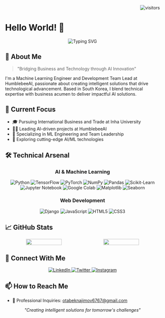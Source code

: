 <div align="right">
  <img src="https://visitor-badge.laobi.icu/badge?page_id=NajimovOtabek.NajimovOtabek" alt="visitors" />
</div>

# Hello World! 👋

<div align="center">
  <img src="https://readme-typing-svg.herokuapp.com?font=Fira+Code&size=32&duration=2800&pause=2000&color=A9FEF7&center=true&vCenter=true&width=600&lines=Welcome+to+my+Tech+Universe!;Machine+Learning+Engineer;Team+Lead+at+HumblebeeAI" alt="Typing SVG" />
</div>

## 🧔 About Me
> "Bridging Business and Technology through AI Innovation"

I'm a Machine Learning Engineer and Development Team Lead at HumblebeeAI, passionate about creating intelligent solutions that drive technological advancement. Based in South Korea, I blend technical expertise with business acumen to deliver impactful AI solutions.

## 🎯 Current Focus
- 🎓 Pursuing International Business and Trade at Inha University
- 👨‍💻 Leading AI-driven projects at HumblebeeAI
- 🌱 Specializing in ML Engineering and Team Leadership
- 🚀 Exploring cutting-edge AI/ML technologies

## 🛠️ Technical Arsenal

<div align="center">

### AI & Machine Learning
![Python](https://img.shields.io/badge/Python-3776AB?style=flat&logo=python&logoColor=white)
![TensorFlow](https://img.shields.io/badge/TensorFlow-FF6F00?style=flat&logo=tensorflow&logoColor=white)
![PyTorch](https://img.shields.io/badge/PyTorch-EE4C2C?style=flat&logo=pytorch&logoColor=white)
![NumPy](https://img.shields.io/badge/NumPy-013243?style=flat&logo=numpy&logoColor=white)
![Pandas](https://img.shields.io/badge/Pandas-150458?style=flat&logo=pandas&logoColor=white)
![Scikit-Learn](https://img.shields.io/badge/Scikit--Learn-F7931E?style=flat&logo=scikit-learn&logoColor=white)
![Jupyter Notebook](https://img.shields.io/badge/Jupyter-F37626?style=flat&logo=jupyter&logoColor=white)
![Google Colab](https://img.shields.io/badge/Google%20Colab-F9AB00?style=flat&logo=google-colab&logoColor=white)
![Matplotlib](https://img.shields.io/badge/Matplotlib-11557C?style=flat&logo=matplotlib&logoColor=white)
![Seaborn](https://img.shields.io/badge/Seaborn-3776AB?style=flat&logo=seaborn&logoColor=white)


### Web Development
![Django](https://img.shields.io/badge/Django-092E20?style=flat&logo=django&logoColor=white)
![JavaScript](https://img.shields.io/badge/JavaScript-F7DF1E?style=flat&logo=javascript&logoColor=black)
![HTML5](https://img.shields.io/badge/HTML5-E34F26?style=flat&logo=html5&logoColor=white)
![CSS3](https://img.shields.io/badge/CSS3-1572B6?style=flat&logo=css3&logoColor=white)

</div>

## 📈 GitHub Stats

<div align="center" style="display: flex; justify-content: center; gap: 10px;">
  <!-- Streak Stats -->
  <img src="https://github-readme-streak-stats.herokuapp.com/?user=NajimovOtabek&theme=github-dark-blue&hide_border=true&date_format=M%20j%5B%2C%20Y%5D&background=0D1117&stroke=30363D&ring=1F6FEB&fire=1F6FEB&currStreakNum=C3D1D9&currStreakLabel=C3D1D9&sideNums=C3D1D9&sideLabels=C3D1D9" width="48%" />

  <!-- Top Languages Card -->
  <img src="https://github-readme-stats.vercel.app/api/top-langs/?username=NajimovOtabek&layout=compact&theme=github_dark&hide_border=true&bg_color=0D1117&title_color=C3D1D9&text_color=C3D1D9" width="48%" />
</div>

## 🤝 Connect With Me

<div align="center">
  <a href="https://www.linkedin.com/in/otabek-najimov/" target="_blank">
    <img src="https://img.shields.io/badge/LinkedIn-0077B5?style=for-the-badge&logo=linkedin&logoColor=white" alt="LinkedIn"/>
  </a>
  <a href="https://twitter.com/otabek_najimov" target="_blank">
    <img src="https://img.shields.io/badge/Twitter-1DA1F2?style=for-the-badge&logo=twitter&logoColor=white" alt="Twitter"/>
  </a>
  <a href="https://instagram.com/otabek_najimov_" target="_blank">
    <img src="https://img.shields.io/badge/Instagram-E4405F?style=for-the-badge&logo=instagram&logoColor=white" alt="Instagram"/>
  </a>
</div>

## 📫 How to Reach Me
- 💼 Professional Inquiries: [otabeknajimov6767@gmail.com](mailto:otabeknajimov6767@gmail.com)

<div align="center">
  <i>"Creating intelligent solutions for tomorrow's challenges"</i>
</div>



<!-- ### Programming Languages
![Python](https://img.shields.io/badge/Python-3776AB?style=flat&logo=python&logoColor=white)

### Core Libraries
![NumPy](https://img.shields.io/badge/NumPy-013243?style=flat&logo=numpy&logoColor=white)
![Pandas](https://img.shields.io/badge/Pandas-150458?style=flat&logo=pandas&logoColor=white)

### ML/DL Frameworks
![TensorFlow](https://img.shields.io/badge/TensorFlow-FF6F00?style=flat&logo=tensorflow&logoColor=white)
![PyTorch](https://img.shields.io/badge/PyTorch-EE4C2C?style=flat&logo=pytorch&logoColor=white)
![Scikit-Learn](https://img.shields.io/badge/Scikit--Learn-F7931E?style=flat&logo=scikit-learn&logoColor=white)

### Visualization
![Matplotlib](https://img.shields.io/badge/Matplotlib-11557C?style=flat&logo=matplotlib&logoColor=white)
![Seaborn](https://img.shields.io/badge/Seaborn-3776AB?style=flat&logo=seaborn&logoColor=white)

### Development Environments
![Jupyter Notebook](https://img.shields.io/badge/Jupyter-F37626?style=flat&logo=jupyter&logoColor=white)
![Google Colab](https://img.shields.io/badge/Google%20Colab-F9AB00?style=flat&logo=google-colab&logoColor=white)
 -->
